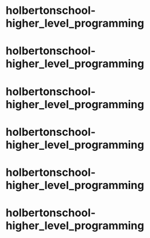 # holbertonschool-higher_level_programming
# holbertonschool-higher_level_programming
# holbertonschool-higher_level_programming
# holbertonschool-higher_level_programming
# holbertonschool-higher_level_programming
# holbertonschool-higher_level_programming
